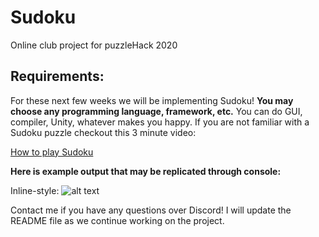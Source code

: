 # Sudoku
Online club project for puzzleHack 2020

## Requirements: 
For these next few weeks we will be implementing Sudoku! **You may choose any programming language, framework, etc.** You can do GUI, compiler, Unity, whatever makes you happy. If you are not familiar with a Sudoku puzzle checkout this 3 minute video: 

[How to play Sudoku](https://youtu.be/OtKxtvMUahA)

**Here is example output that may be replicated through console:**




Inline-style: 
![alt text](
https://upload.wikimedia.org/wikipedia/commons/thumb/e/e0/Sudoku_Puzzle_by_L2G-20050714_standardized_layout.svg/1200px-Sudoku_Puzzle_by_L2G-20050714_standardized_layout.svg.png "SUDOKU OUTPUT")

Contact me if you have any questions over Discord! I will update the README file as we continue working on the project. 
